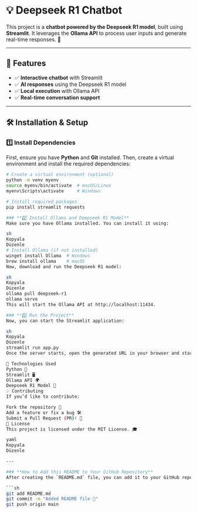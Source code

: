 # 💡 Deepseek R1 Chatbot

This project is a **chatbot powered by the Deepseek R1 model**, built using **Streamlit**. It leverages the **Ollama API** to process user inputs and generate real-time responses. 🚀  

---

## 📌 Features
- ✅ **Interactive chatbot** with Streamlit  
- ✅ **AI responses** using the Deepseek R1 model  
- ✅ **Local execution** with Ollama API  
- ✅ **Real-time conversation support**  

---

## 🛠️ Installation & Setup

### **1️⃣ Install Dependencies**
First, ensure you have **Python** and **Git** installed. Then, create a virtual environment and install the required dependencies:

```sh
# Create a virtual environment (optional)
python -m venv myenv
source myenv/bin/activate  # macOS/Linux
myenv\Scripts\activate     # Windows

# Install required packages
pip install streamlit requests

### **2️⃣ Install Ollama and Deepseek R1 Model**
Make sure you have Ollama installed. You can install it using:

sh
Kopyala
Düzenle
# Install Ollama (if not installed)
winget install Ollama  # Windows
brew install ollama    # macOS
Now, download and run the Deepseek R1 model:

sh
Kopyala
Düzenle
ollama pull deepseek-r1
ollama serve
This will start the Ollama API at http://localhost:11434.

### **3️⃣ Run the Project**
Now, you can start the Streamlit application:

sh
Kopyala
Düzenle
streamlit run app.py
Once the server starts, open the generated URL in your browser and start chatting! 🎉

🔗 Technologies Used
Python 🐍
Streamlit 🖥️
Ollama API 🌍
Deepseek R1 Model 🤖
💡 Contributing
If you’d like to contribute:

Fork the repository 🍴
Add a feature or fix a bug 🛠️
Submit a Pull Request (PR)! 🚀
📄 License
This project is licensed under the MIT License. 🎓

yaml
Kopyala
Düzenle

---

### **How to Add this README to Your GitHub Repository**
After creating the `README.md` file, you can add it to your GitHub repo using:

```sh
git add README.md
git commit -m "Added README file 📜"
git push origin main

